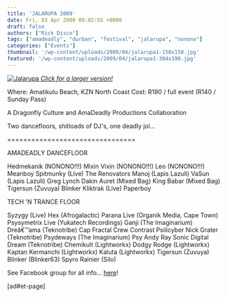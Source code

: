 ```yaml
---
title: 'JALARUPA 2009'
date: Fri, 03 Apr 2009 09:02:55 +0000
draft: false
authors: ["Rick Disco"]
tags: ["amadeadly", "durban", "festival", "jalarupa", "nonono"]
categories: ["Events"]
thumbnail: '/wp-content/uploads/2009/04/jalarupa1-150x150.jpg'
featured: '/wp-content/uploads/2009/04/jalarupa1-304x190.jpg'
---
```


 [![Jalarupa](/wp-content/uploads/2009/04/jalarupa-160x300.jpg "Jalarupa") _Click for a larger version!_](/wp-content/uploads/2009/04/jalarupa.jpg)

Where: Amatikulu Beach, KZN North Coast Cost: R190 / full event (R140 / Sunday Pass)

A Dragonfly Culture and AmaDeadly Productions Collaboration

Two dancefloors, shitloads of DJ's, one deadly jol...

\================================

AMADEADLY DANCEFLOOR

Hedmekanik (NONONO!!!) Mixin Vixin (NONONO!!!) Leo (NONONO!!!) Meanboy Spitmunky (Live) The Renovators Manoj (Lapis Lazuli) VaSun (Lapis Lazuli) Greg Lynch Dakin Auret (Mixed Bag) King Babar (Mixed Bag) Tigersun (Zuvuya) Blinker Kliktrak (Live) Paperboy

TECH 'N TRANCE FLOOR

Syzygy (Live) Hex (Afrogalactic) Parana Live (Organik Media, Cape Town) Psysymetrix Live (Yukatech Recordings) Ganji (The Imaginarium) Dreâ€™ama (Teknotribe) Cap Fractal Crew Contrast Psilicyber Nick Grater (Teknotribe) Psydeways (The Imaginarium) Psy Andy Ray Sonic Digital Dream (Teknotribe) Chemikult (Lightworkx) Dodgy Rodge (Lightworkx) Kaptan Kermanchi (Lightworkx) Kaluta (Lightworkx) Tigersun (Zuvuya) Blinker (Blinker63) Spyro Rainier (Silo)

See Facebook group for all info... [here](http://www.facebook.com/event.php?eid=55678057860&ref=ts "Facebook Event")!

\[ad#et-page\]